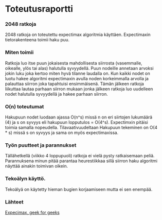 # Toteutusraportti

### 2048 ratkoja

2048 ratkoja on toteutettu expectimax algoritmia käyttäen. Expectimaxin tietorakenteena toimii haku puu. 

### Miten toimii

Ratkoja luo itse puun jokaisesta mahdollisesta siirrosta (vasemmalle, oikealle, ylös tai alas) halutulla syvyydellä. Puun nodeille annetaan arvoksi jokin luku joka kertoo miten hyvä tilanne laudalla on. Kun kaikki nodet on luotu hakee algoritmi expectimaxin avulla noden korkeimmalla arvolla ja palauttaa siirron joka tapahtuisi ensimmäisenä. Tämän jälkeen ratkoja liikuttaa lautaa parhaan siirron mukaan jonka jälkeen ratkoja luo uudelleen nodet halutulla syvyydellä ja hakee parhaan siirron.

### O(n) toteutumat

Hakupuun nodet luodaan ajassa O(n^s) missä n on eri siirtojen lukumäärä (4) ja s on syvyys eli hakupuun lopputulos = O(4^s). Expectimxin pitäisi toimia samalla nopeudella. Tilavaativuudeltaan Hakupuun tekeminen on O(4 * s) missä s on syvyys ja sama on myös expectimaxissa.


### Työn puutteet ja parannukset

Tällähetkellä (viikko 4 loppupuoli) ratkoja ei vielä pysty ratkaisemaan peliä. Parannuksena minun pitää parantaa heurestiikkaa sillä siirron haku algoritmi näyttää ainakin toimivan oikein.

### Tekoälyn käyttö.
Tekoälyä on käytetty hieman bugien korjaamiseen mutta ei sen enempää.

### Lähteet 
[Expecimax, geek for geeks](https://www.geeksforgeeks.org/expectimax-algorithm-in-game-theory/)

